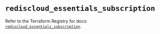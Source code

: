 # `rediscloud_essentials_subscription`

Refer to the Terraform Registry for docs: [`rediscloud_essentials_subscription`](https://registry.terraform.io/providers/redislabs/rediscloud/2.7.0/docs/resources/essentials_subscription).
